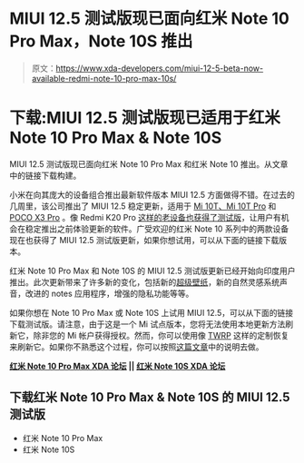 # MIUI 12.5 测试版现已面向红米 Note 10 Pro Max，Note 10S 推出

> 原文：<https://www.xda-developers.com/miui-12-5-beta-now-available-redmi-note-10-pro-max-10s/>

# 下载:MIUI 12.5 测试版现已适用于红米 Note 10 Pro Max & Note 10S

MIUI 12.5 测试版现已面向红米 Note 10 Pro Max 和红米 Note 10 推出。从文章中的链接下载构建。

小米在向其庞大的设备组合推出最新软件版本 MIUI 12.5 方面做得不错。在过去的几周里，该公司推出了 MIUI 12.5 稳定更新，适用于 [Mi 10T、Mi 10T Pro](https://www.xda-developers.com/miui-12-5-update-mi-10t-pro-rollout-europe/) 和 [POCO X3 Pro](https://www.xda-developers.com/stable-miui-12-5-rollout-poco-x3-pro-india/) 。像 Redmi K20 Pro [这样的老设备也获得了测试版](https://www.xda-developers.com/miui-12-5-beta-redmi-k20-pro-india/)，让用户有机会在稳定推出之前体验更新的软件。广受欢迎的红米 Note 10 系列中的两款设备现在也获得了 MIUI 12.5 测试版更新，如果你想试用，可以从下面的链接下载版本。

红米 Note 10 Pro Max 和 Note 10S 的 MIUI 12.5 测试版更新已经开始向印度用户推出。此次更新带来了许多新的变化，包括新的[超级壁纸](https://www.xda-developers.com/download-miui-12-super-earth-mars-live-wallpapers-ported-other-devices/)，新的自然灵感系统声音，改进的 notes 应用程序，增强的隐私功能等等。

如果你想在 Note 10 Pro Max 或 Note 10S 上试用 MIUI 12.5，可以从下面的链接下载测试版。请注意，由于这是一个 Mi 试点版本，您将无法使用本地更新方法刷新它，除非您的 Mi 帐户获得授权。然而，你可以使用像 [TWRP](https://www.xda-developers.com/how-to-install-twrp/) 这样的定制恢复来刷新它。如果你不熟悉这个过程，你可以按照[这篇文章](https://www.xda-developers.com/how-to-install-stock-official-miui-android-update-xiaomi-mi-redmi-smartphones/)中的说明去做。

**[红米 Note 10 Pro Max XDA 论坛](https://forum.xda-developers.com/f/redmi-note-10-pro.12117/) || [红米 Note 10S XDA 论坛](https://forum.xda-developers.com/f/redmi-note-10s.12317/)**

## 下载红米 Note 10 Pro Max & Note 10S 的 MIUI 12.5 测试版

*   红米 Note 10 Pro Max
*   红米 Note 10S